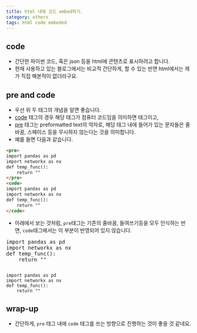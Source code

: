 ```yaml
---
title: html 내에 코드 embed하기.
category: others
tags: html code embeded 
---
```


## code

- 간단한 파이썬 코드, 혹은 json 등을 html에 콘텐츠로 표시하려고 합니다. 
- 현재 사용하고 있는 블로그에서는 비교적 간단하게, 할 수 있는 반면 html에서는 제가 직접 해본적이 없더라구요. 

## pre and code 

- 우선 위 두 태그의 개념을 알면 좋습니다. 
- [code](https://www.w3schools.com/tags/tag_code.asp) 태그의 경우 해당 태그가 컴퓨터 코드임을 의미하면 태그이고, 
- [pre](https://www.w3schools.com/tags/tag_pre.asp) 태그는 preformatted text의 약자로, 해당 태그 내에 들어가 있는 문자들은 줄바꿈, 스페이스 등을 무시하지 않는다는 것을 의미합니다.
- 예를 들면 다음과 같습니다. 

```html 
<pre>
import pandas as pd
import networkx as nx
def temp_func():
    return ""
</pre>
<code>
import pandas as pd
import networkx as nx
def temp_func():
    return ""
</code>
```
- 아래에서 보는 것처럼, `pre`태그는 기존의 줄바꿈, 들여쓰기등을 모두 인식하는 반면, `code`태그에서는 이 부분이 반영되어 있지 않습니다. 

<pre>
import pandas as pd
import networkx as nx
def temp_func():
    return ""
</pre>
<code>
import pandas as pd
import networkx as nx
def temp_func():
    return ""
</code>


## wrap-up

- 간단하게, `pre` 태그 내에 `code` 태그를 쓰는 방향으로 진행하는 것이 좋을 것 같네요.